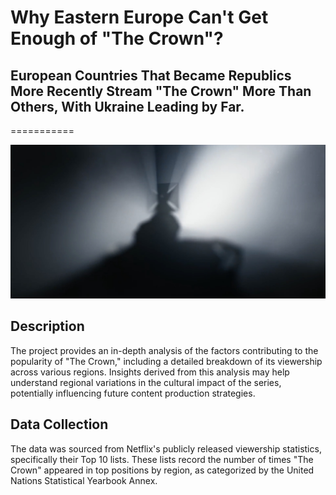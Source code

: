 # Why Eastern Europe Can't Get Enough of "The Crown"? 

## European Countries That Became Republics More Recently Stream "The Crown" More Than Others, With Ukraine Leading by Far. 

===========


![Crown Image](/images/crown.png) 


## Description
The project provides an in-depth analysis of the factors contributing to the popularity of "The Crown," including a detailed breakdown of its viewership across various regions. 
Insights derived from this analysis may help understand regional variations in the cultural impact of the series, potentially influencing future content production strategies.

## Data Collection
The data was sourced from Netflix's publicly released viewership statistics, specifically their Top 10 lists. 
These lists record the number of times "The Crown" appeared in top positions by region, as categorized by the United Nations Statistical Yearbook Annex. 

